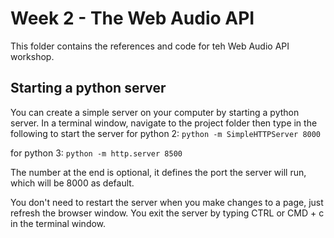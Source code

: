 # Week 2 - The Web Audio API
This folder contains the references and code for teh Web Audio API workshop.

## Starting a python server
You can create a simple server on your computer by starting a python server. In a terminal window, navigate to the project folder then type in the following to start the server
for python 2: 
`python -m SimpleHTTPServer 8000`

for python 3: `python -m http.server 8500`

The number at the end is optional, it defines the port the server will run, which will be 8000 as default.

You don't need to restart the server when you make changes to a page, just refresh the browser window. You exit the server by typing CTRL or CMD + c in the terminal window.
